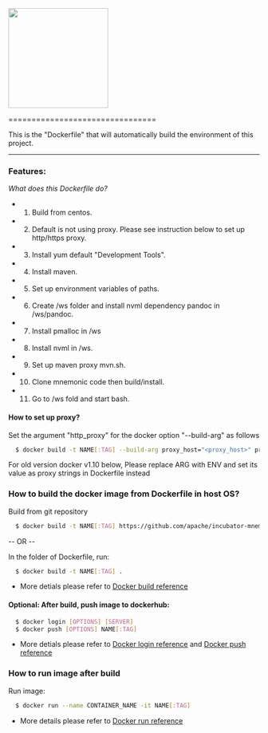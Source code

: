 <img src="http://nonvolatilecomputing.github.io/Mnemonic/images/mnemonic_logo.png" width=200 />

================================ 

This is the "Dockerfile" that will automatically build the environment of this project. 

--------------
### Features:

*What does this Dockerfile do?* 

- 1. Build from centos.
- 2. Default is not using proxy. Please see instruction below to set up http/https proxy.
- 3. Install yum default "Development Tools".
- 4. Install maven.
- 5. Set up environment variables of paths.
- 6. Create /ws folder and install nvml dependency pandoc in /ws/pandoc.
- 7. Install pmalloc in /ws
- 8. Install nvml in /ws.
- 9. Set up maven proxy mvn.sh.
- 10. Clone mnemonic code then build/install.  
- 11. Go to /ws fold and start bash.  

#### How to set up proxy? 

Set the argument "http_proxy" for the docker option "--build-arg" as follows
```bash
  $ docker build -t NAME[:TAG] --build-arg proxy_host="<proxy_host>" proxy_port="<proxy_port>" .
```

For old version docker v1.10 below, Please replace ARG with ENV and set its value as proxy strings in Dockerfile instead

### How to build the docker image from Dockerfile in host OS?
Build from git repository

```bash
  $ docker build -t NAME[:TAG] https://github.com/apache/incubator-mnemonic.git#:docker 
```

-- OR --

In the folder of Dockerfile, run: 

```bash
  $ docker build -t NAME[:TAG] .
```

* More detials please refer to [Docker build reference](https://docs.docker.com/engine/reference/commandline/build/)

#### Optional: After build, push image to dockerhub: 

```bash
  $ docker login [OPTIONS] [SERVER]  
  $ docker push [OPTIONS] NAME[:TAG]
```

* More detials please refer to [Docker login reference](https://docs.docker.com/engine/reference/commandline/login/)
 and [Docker push reference](https://docs.docker.com/engine/reference/commandline/push/)

### How to run image after build

Run image:

```bash
  $ docker run --name CONTAINER_NAME -it NAME[:TAG]
```

 * More details please refer to [Docker run reference](https://docs.docker.com/engine/reference/run/)

